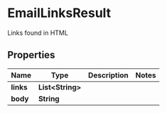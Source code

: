 

# EmailLinksResult

Links found in HTML

## Properties

| Name | Type | Description | Notes |
|------------ | ------------- | ------------- | -------------|
|**links** | **List&lt;String&gt;** |  |  |
|**body** | **String** |  |  |



